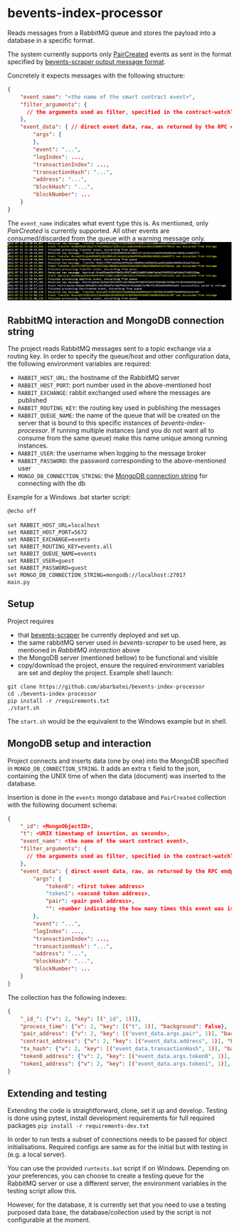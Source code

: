 # bevents-index-processor
Reads messages from a RabbitMQ queue and stores the payload into a database in a specific format.

The system currently supports only [PairCreated](https://docs.uniswap.org/protocol/V2/reference/smart-contracts/factory#paircreated) 
events as sent in the format specified by [bevents-scraper output message format](https://github.com/abarbatei/bevents-scraper#output-message-format).

Concretely it expects messages with the following structure:
```json
{
    "event_name": "<the name of the smart contract event>",
    "filter_arguments": {
      // the arguments used as filter, specified in the contract-watchlist.json from bevents-scraper
    },
    "event_data": { // direct event data, raw, as returned by the RPC endpoint
        "args": {  
        },
        "event": "...",
        "logIndex": ...,
        "transactionIndex": ...,
        "transactionHash": "...",
        "address": "...",
        "blockHash": "...",
        "blockNumber": ...
    }
}
```

The `event_name` indicates what event type this is. As mentioned, only _PairCreated_ is currently supported.
All other events are consumed/discarded from the queue with a warning message only.
![event discared example](res/event_discarded.PNG)

## RabbitMQ interaction and MongoDB connection string

The project reads RabbitMQ messages sent to a topic exchange via a routing key. 
In order to specify the queue/host and other configuration data, the following environment variables are required:
- `RABBIT_HOST_URL`: the hostname of the RabbitMQ server
- `RABBIT_HOST_PORT`: port number used in the above-mentioned host
- `RABBIT_EXCHANGE`: rabbit exchanged used where the messages are published
- `RABBIT_ROUTING_KEY`: the routing key used in publishing the messages
- `RABBIT_QUEUE_NAME`: the name of the queue that will be created on the server that is bound to this specific instances of 
_bevents-index-processor_. If running multiple instances (and you do not want all to consume from the same queue) make this name unique among running instances.
- `RABBIT_USER`: the username when logging to the message broker
- `RABBIT_PASSWORD`: the password corresponding to the above-mentioned user
- `MONGO_DB_CONNECTION_STRING`: the [MongoDB connection string](https://www.mongodb.com/docs/manual/reference/connection-string/) for connecting with the db


Example for a Windows .bat starter script:
```
@echo off

set RABBIT_HOST_URL=localhost
set RABBIT_HOST_PORT=5672
set RABBIT_EXCHANGE=events
set RABBIT_ROUTING_KEY=events.all
set RABBIT_QUEUE_NAME=events
set RABBIT_USER=guest
set RABBIT_PASSWORD=guest
set MONGO_DB_CONNECTION_STRING=mongodb://localhost:27017
main.py
```

## Setup

Project requires 
- that [bevents-scraper](https://github.com/abarbatei/bevents-scraper) be currently deployed and set up.
- the same rabbitMQ server used in _bevents-scraper_ to be used here, as mentioned in *RabbitMQ interaction* above
- the MongoDB server (mentioned bellow) to be functional and visible
- copy/download the project, ensure the required environment variables are set and deploy the project. Example shell launch:
```shell
git clone https://github.com/abarbatei/bevents-index-processor
cd ./bevents-index-processor
pip install -r /requirements.txt
./start.sh
```

The `start.sh` would be the equivalent to the Windows example but in shell.

## MongoDB setup and interaction

Project connects and inserts data (one by one) into the MongoDB specified in `MONGO_DB_CONNECTION_STRING`.
It adds an extra `t` field to the json, containing the UNIX time of when the data (document) was inserted to the database.

Insertion is done in the `events` mongo database and `PairCreated` collection with the following document schema:
```json
{
    "_id": <MongoObjectID>,
    "t": <UNIX timestamp of insertion, as seconds>,
    "event_name": <the name of the smart contract event>,
    "filter_arguments": {
      // the arguments used as filter, specified in the contract-watchlist.json from bevents-scraper
    },
    "event_data": { direct event data, raw, as returned by the RPC endpoint
        "args": {
            "token0": <first token address>
            "token1": <second token address>,
            "pair": <pair pool address>,
            "": <number indicating the how many times this event was issued up untill this point>
        },
        "event": "...",
        "logIndex": ...,
        "transactionIndex": ...,
        "transactionHash": "...",
        "address": "...",
        "blockHash": "...",
        "blockNumber": ...
    }
}
```

The collection has the following indexes:
```json
{
    "_id_": {"v": 2, "key": [("_id", 1)]}, 
    "process_time": {"v": 2, "key": [("t", 1)], "background": False}, 
    "pair_address": {"v": 2, "key": [("event_data.args.pair", 1)], "background": False}, 
    "contract_address": {"v": 2, "key": [("event_data.address", 1)], "background": False}, 
    "tx_hash": {"v": 2, "key": [("event_data.transactionHash", 1)], "background": False}, 
    "token0_address": {"v": 2, "key": [("event_data.args.token0", 1)], "background": False}, 
    "token1_address": {"v": 2, "key": [("event_data.args.token1", 1)], "background": False}
}
```
## Extending and testing

Extending the code is straightforward, clone, set it up and develop.
Testing is done using pytest, install development requirements for full required packages
`pip install -r requirements-dev.txt`

In order to run tests a subset of connections needs to be passed for object initialisations. 
Required configs are same as for the initial but with testing in (e.g. a local server).

You can use the provided `runtests.bat` script if on Windows.
Depending on your preferences, you can choose to create a testing queue for the RabbitMQ server
or use a different server, the environment variables in the testing script allow this.

However, for the database, it is currently set that you need to use a testing purposed data base, 
the database/collection used by the script is not configurable at the moment.

